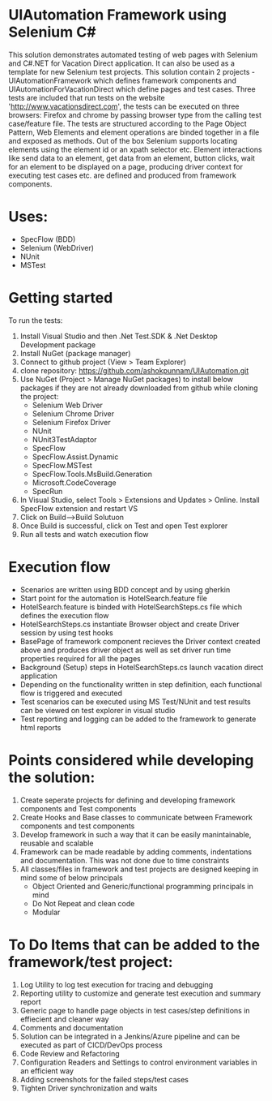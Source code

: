 # UIAutomation Framework using Selenium C#
This solution demonstrates automated testing of web pages with Selenium and C#.NET for Vacation Direct application. It can also be used as a template for new Selenium test projects. This solution contain 2 projects - UIAutomationFramework which defines framework components and UIAutomationForVacationDirect which define pages and test cases.
Three tests are included that run tests on the website 'http://www.vacationsdirect.com', the tests can be executed on three browsers: Firefox and chrome by passing browser type from the calling test case/feature file. 
The tests are structured according to the Page Object Pattern, Web Elements and element operations are binded together in a file and exposed as methods. Out of the box Selenium supports locating elements using the element id or an xpath selector etc.
Element interactions like send data to an element, get data from an element, button clicks, wait for an element to be displayed on a page, producing driver context for executing test cases etc. are defined and produced from framework components.

# Uses:
- SpecFlow (BDD)
- Selenium (WebDriver)
- NUnit 
- MSTest


# Getting started
To run the tests:
1. Install Visual Studio and then .Net Test.SDK & .Net Desktop Development package
2. Install NuGet (package manager)
3. Connect to github project (View > Team Explorer)
4. clone repository: https://github.com/ashokpunnam/UIAutomation.git
5. Use NuGet (Project > Manage NuGet packages) to install below packages if they are not already downloaded from github while cloning the project:
    - Selenium Web Driver
    - Selenium Chrome Driver
    - Selenium Firefox Driver
    - NUnit   
    - NUnit3TestAdaptor
    - SpecFlow
    - SpecFlow.Assist.Dynamic
    - SpecFlow.MSTest
    - SpecFlow.Tools.MsBuild.Generation   
    - Microsoft.CodeCoverage  
    - SpecRun
 6. In Visual Studio, select Tools > Extensions and Updates > Online. Install SpecFlow extension and restart VS 
 7. Click on Build-->Build Solutuon
 8. Once Build is successful, click on Test and open Test explorer
 9. Run all tests and watch execution flow
 
# Execution flow
   - Scenarios are written using BDD concept and by using gherkin
   - Start point for the automation is HotelSearch.feature file
   - HotelSearch.feature is binded with HotelSearchSteps.cs file which defines the execution flow
   - HotelSearchSteps.cs instantiate Browser object and create Driver session by using test hooks
   - BasePage of framework component recieves the Driver context created above and produces driver object as well as set driver run time properties required for all the pages   
   - Background (Setup) steps in HotelSearchSteps.cs launch vacation direct application
   - Depending on the functionality written in step definition, each functional flow is triggered and executed
   - Test scenarios can be executed using MS Test/NUnit and test results can be viewed on test explorer in visual studio
   - Test reporting and logging can be added to the framework to generate html reports
  
# Points considered while developing the solution:
  1. Create seperate projects for defining and developing framework components and Test components
  2. Create Hooks and Base classes to communicate between Framework components and test components
  3. Develop framework in such a way that it can be easily manintainable, reusable and scalable
  4. Framework can be made readable by adding comments, indentations and documentation. This was not done due to time constraints
  5. All classes/files in framework and test projects are designed keeping in mind some of below principals
      - Object Oriented and Generic/functional programming principals in mind
      - Do Not Repeat and clean code
      - Modular      
 
# To Do Items that can be added to the framework/test project:
  1. Log Utility to log test execution for tracing and debugging
  2. Reporting utility to customize and generate test execution and summary report
  3. Generic page to handle page objects in test cases/step definitions in effiecient and cleaner way
  4. Comments and documentation
  5. Solution can be integrated in a Jenkins/Azure pipeline and can be executed as part of CICD/DevOps process
  6. Code Review and Refactoring
  7. Configuration Readers and Settings to control environment variables in an efficient way
  8. Adding screenshots for the failed steps/test cases
  9. Tighten Driver synchronization and waits
